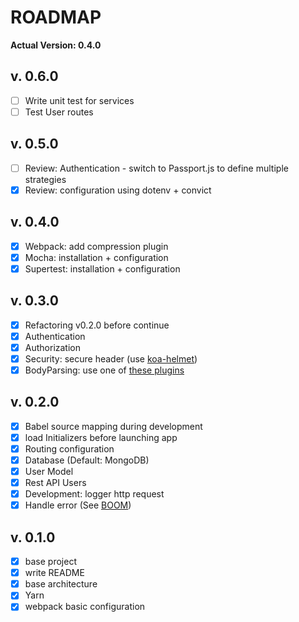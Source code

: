 # ROADMAP

__Actual Version: 0.4.0__

## v. 0.6.0
- [ ] Write unit test for services
- [ ] Test User routes

## v. 0.5.0
- [ ] Review: Authentication - switch to Passport.js to define multiple strategies
- [x] Review: configuration using dotenv + convict

## v. 0.4.0
- [x] Webpack: add compression plugin
- [x] Mocha: installation + configuration
- [x] Supertest: installation + configuration

## v. 0.3.0
- [x] Refactoring v0.2.0 before continue
- [x] Authentication
- [x] Authorization
- [x] Security: secure header (use [koa-helmet](https://github.com/venables/koa-helmet))
- [x] BodyParsing: use one of [these plugins](https://github.com/koajs/koa/wiki#body-parsing)

## v. 0.2.0
- [x] Babel source mapping during development
- [x] load Initializers before launching app
- [x] Routing configuration
- [x] Database (Default: MongoDB)
- [x] User Model
- [x] Rest API Users
- [x] Development: logger http request
- [x] Handle error (See [BOOM](https://github.com/hapijs/boom))

## v. 0.1.0
- [x] base project
- [x] write README
- [x] base architecture
- [x] Yarn
- [x] webpack basic configuration
